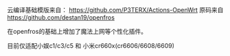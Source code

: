云编译基础模版来自： https://github.com/P3TERX/Actions-OpenWrt
原码来自 https://github.com/destan19/openfros 

在openfros的基础上增加了魔法上网等个性化插件。

目前仅适配小娱c1/c3/c5 和 小米cr660x(cr6606/6608/6609)
